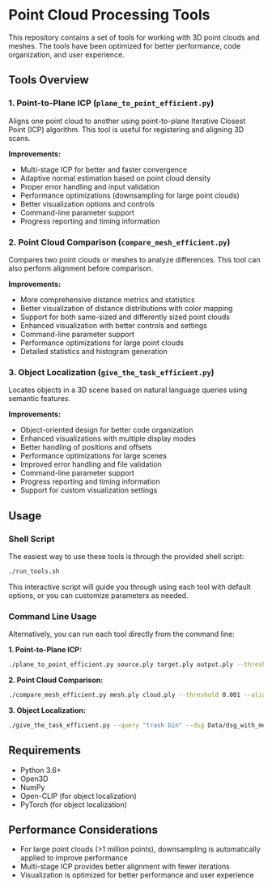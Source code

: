 # Point Cloud Processing Tools

This repository contains a set of tools for working with 3D point clouds and meshes. The tools have been optimized for better performance, code organization, and user experience.

## Tools Overview

### 1. Point-to-Plane ICP (`plane_to_point_efficient.py`)

Aligns one point cloud to another using point-to-plane Iterative Closest Point (ICP) algorithm. This tool is useful for registering and aligning 3D scans.

**Improvements:**
- Multi-stage ICP for better and faster convergence
- Adaptive normal estimation based on point cloud density
- Proper error handling and input validation
- Performance optimizations (downsampling for large point clouds)
- Better visualization options and controls
- Command-line parameter support
- Progress reporting and timing information

### 2. Point Cloud Comparison (`compare_mesh_efficient.py`)

Compares two point clouds or meshes to analyze differences. This tool can also perform alignment before comparison.

**Improvements:**
- More comprehensive distance metrics and statistics
- Better visualization of distance distributions with color mapping
- Support for both same-sized and differently sized point clouds
- Enhanced visualization with better controls and settings
- Command-line parameter support
- Performance optimizations for large point clouds
- Detailed statistics and histogram generation

### 3. Object Localization (`give_the_task_efficient.py`)

Locates objects in a 3D scene based on natural language queries using semantic features.

**Improvements:**
- Object-oriented design for better code organization
- Enhanced visualizations with multiple display modes
- Better handling of positions and offsets
- Performance optimizations for large scenes
- Improved error handling and file validation
- Command-line parameter support
- Progress reporting and timing information
- Support for custom visualization settings

## Usage

### Shell Script

The easiest way to use these tools is through the provided shell script:

```bash
./run_tools.sh
```

This interactive script will guide you through using each tool with default options, or you can customize parameters as needed.

### Command Line Usage

Alternatively, you can run each tool directly from the command line:

**1. Point-to-Plane ICP:**
```bash
./plane_to_point_efficient.py source.ply target.ply output.ply --threshold 0.05
```

**2. Point Cloud Comparison:**
```bash
./compare_mesh_efficient.py mesh.ply cloud.ply --threshold 0.001 --align
```

**3. Object Localization:**
```bash
./give_the_task_efficient.py --query "trash bin" --dsg Data/dsg_with_mesh.json --mesh Data/cloud_aligned.ply
```

## Requirements

- Python 3.6+
- Open3D
- NumPy
- Open-CLIP (for object localization)
- PyTorch (for object localization)

## Performance Considerations

- For large point clouds (>1 million points), downsampling is automatically applied to improve performance
- Multi-stage ICP provides better alignment with fewer iterations
- Visualization is optimized for better performance and user experience
